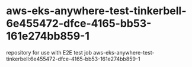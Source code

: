 # aws-eks-anywhere-test-tinkerbell-6e455472-dfce-4165-bb53-161e274bb859-1
repository for use with E2E test job aws-eks-anywhere-test-tinkerbell:6e455472-dfce-4165-bb53-161e274bb859-1
